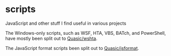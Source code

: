 # scripts
JavaScript and other stuff I find useful in various projects

The Windows-only scripts, such as WSF, HTA, VBS, BATch, and PowerShell, have mostly been split out to [Quasic/wshta](https://github.com/Quasic/wshta).

The JavaScript format scripts been split out to [Quasic/jsformat](https://github.com/Quasic/jsformat).
